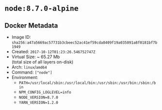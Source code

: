 # `node:8.7.0-alpine`

## Docker Metadata

- Image ID: `sha256:a47a5669ac57731b3cbeec52ac41ef59cda8409f19a035091a8f0181bf7b1949`
- Created: `2017-10-12T01:23:26.546752747Z`
- Virtual Size: ~ 65.27 Mb  
  (total size of all layers on-disk)
- Arch: `linux`/`amd64`
- Command: `["node"]`
- Environment:
  - `PATH=/usr/local/sbin:/usr/local/bin:/usr/sbin:/usr/bin:/sbin:/bin`
  - `NPM_CONFIG_LOGLEVEL=info`
  - `NODE_VERSION=8.7.0`
  - `YARN_VERSION=1.2.0`
